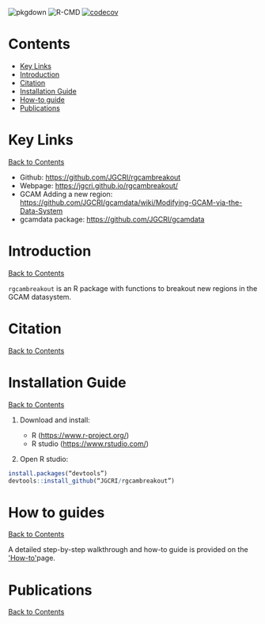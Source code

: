 <!-- badges: start -->
![pkgdown](https://github.com/JGCRI/rgcambreakout/workflows/pkgdown/badge.svg)
![R-CMD](https://github.com/JGCRI/rgcambreakout/workflows/R-CMD/badge.svg)
[![codecov](https://codecov.io/gh/JGCRI/rgcambreakout/branch/main/graph/badge.svg?token=G36I8JU3HR)](https://codecov.io/gh/JGCRI/rgcambreakout)
<!-- badges: end -->

<!-- ------------------------>
<!-- ------------------------>
# <a name="Contents"></a>Contents
<!-- ------------------------>
<!-- ------------------------>

- [Key Links](#KeyLinks)
- [Introduction](#Introduction)
- [Citation](#Citation)
- [Installation Guide](#InstallGuide)
- [How-to guide](#howto) 
- [Publications](#Publications)

<!-- ------------------------>
<!-- ------------------------>
# <a name="KeyLinks"></a>Key Links
<!-- ------------------------>
<!-- ------------------------>

[Back to Contents](#Contents)

- Github: https://github.com/JGCRI/rgcambreakout
- Webpage: https://jgcri.github.io/rgcambreakout/
- GCAM Adding a new region: https://github.com/JGCRI/gcamdata/wiki/Modifying-GCAM-via-the-Data-System
- gcamdata package: https://github.com/JGCRI/gcamdata

  
<!-- ------------------------>
<!-- ------------------------>
# <a name="Introduction"></a>Introduction
<!-- ------------------------>
<!-- ------------------------>

[Back to Contents](#Contents)

`rgcambreakout` is an R package with functions to breakout new regions in the GCAM datasystem.


<!-- ------------------------>
<!-- ------------------------>
# <a name="Citation"></a>Citation
<!-- ------------------------>
<!-- ------------------------>

[Back to Contents](#Contents)


<!-- ------------------------>
<!-- ------------------------>
# <a name="InstallGuide"></a>Installation Guide
<!-- ------------------------>
<!-- ------------------------>

[Back to Contents](#Contents)

1. Download and install:
    - R (https://www.r-project.org/)
    - R studio (https://www.rstudio.com/)  
    
    
2. Open R studio:

```r
install.packages(“devtools”)
devtools::install_github(“JGCRI/rgcambreakout”)
```

<!-- ------------------------>
<!-- ------------------------>
# <a name="keyfunctions"></a> How to guides
<!-- ------------------------>
<!-- ------------------------>

[Back to Contents](#Contents)

A detailed step-by-step walkthrough and how-to guide is provided on the <a href="https://jgcri.github.io/rgcambreakout/articles/breakout.html" target="_blank">'How-to'</a>page. 


<!-- ------------------------>
<!-- ------------------------>
# <a name="Publications"></a>Publications
<!-- ------------------------>
<!-- ------------------------>

[Back to Contents](#Contents)